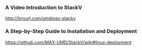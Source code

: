 ### A Video Introduction to StackV
http://tinyurl.com/umdmax-stackv

### A Step-by-Step Guide to Installation and Deployment
https://github.com/MAX-UMD/StackV/wiki#linux-deployment

